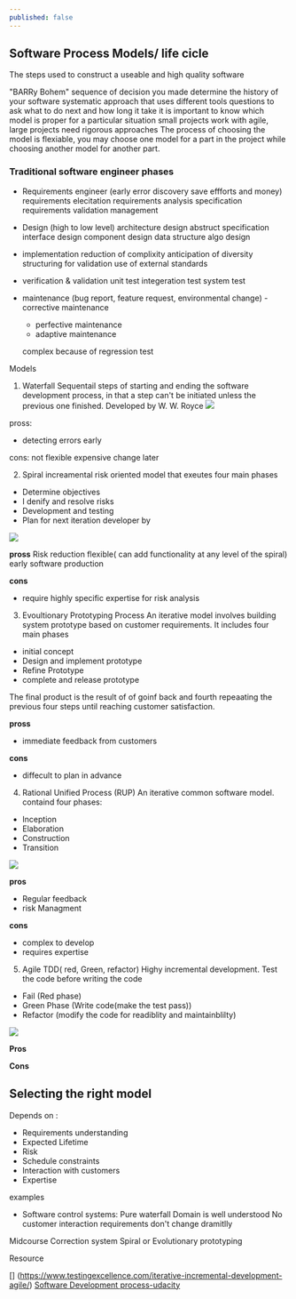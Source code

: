 ```yaml
---
published: false
---
```

## Software Process Models/ life cicle

The steps used to construct a useable and high quality software

"BARRy Bohem"
sequence of decision you made determine the history of your software
systematic approach that uses different tools
questions to ask what to do next and how long it take
it is important to know which model is proper for a particular situation
small projects work with agile, large projects need rigorous approaches
The process of choosing the model is flexiable, you may choose one model for a part in the project while choosing another model for another part.


### Traditional software engineer phases

- Requirements engineer (early error discovery save effforts and money)
		requirements elecitation
        requirements analysis
        specification
        requirements validation
        management
        
- Design (high to low level)
	architecture design
    abstruct specification
    interface design
    component design
    data structure
    algo design
    
- implementation
   reduction of complixity
   anticipation of diversity
   structuring for validation
   use of external standards
   
   
- verification & validation
	unit test
    integeration test
    system test
    
- maintenance (bug report, feature request, environmental change)
	 -corrective maintenance
     - perfective maintenance
     - adaptive maintenance
     
     complex because of regression test
     
     

Models

1) Waterfall
Sequentail steps of starting and ending the software development process, in that a step can't be initiated unless the previous one finished. Developed by W. W. Royce
![](https://upload.wikimedia.org/wikipedia/commons/thumb/e/e2/Waterfall_model.svg/525px-Waterfall_model.svg.png)

pross:
- detecting errors early

cons:
 not flexible
 expensive change later
 

2) Spiral
increamental risk oriented model that exeutes four main phases 
- Determine objectives
- I denify and resolve risks
- Development and testing
- Plan for next iteration
developer by

![](https://upload.wikimedia.org/wikipedia/commons/thumb/e/ec/Spiral_model_%28Boehm%2C_1988%29.svg/500px-Spiral_model_%28Boehm%2C_1988%29.svg.png)

**pross** 
Risk reduction
flexible( can add functionality at any level of the spiral)
early software production

**cons**
- require highly specific expertise for risk analysis

3) Evoultionary Prototyping Process
 An iterative model involves building system prototype based on customer requirements. It includes four main phases 
 - initial concept
 - Design and implement prototype
 - Refine Prototype
 - complete and release prototype
 
 The final product is the result of of goinf back and fourth repeaating the previous four steps until reaching customer satisfaction.
 
 **pross**
 - immediate feedback from customers
 
 **cons**
 - diffecult to plan in advance


4) Rational Unified Process (RUP)
An iterative common software model.
containd four phases:
- Inception
- Elaboration
- Construction
- Transition

![](https://en.wikipedia.org/wiki/Rational_Unified_Process#/media/File:Development-iterative.png)

**pros**
- Regular feedback 
- risk Managment

**cons**
- complex to develop
- requires expertise

5) Agile TDD( red, Green, refactor)
Highy incremental development. Test the code before writing the code
- Fail (Red phase)
- Green Phase (Write code(make the test pass))
- Refactor (modify the code for readiblity and maintainblilty)

![](http://tryqa.com/wp-content/uploads/2014/12/Test_Driven_Development_Agile_Testing.jpg)

**Pros**

**Cons**


## Selecting the right model
Depends on :

- Requirements understanding
- Expected Lifetime
- Risk
- Schedule constraints
- Interaction with customers
- Expertise


examples
- Software control systems: Pure waterfall
Domain is well understood
No customer interaction
requirements don't change dramitlly


Midcourse Correction system
Spiral or Evolutionary prototyping


Resource

[] (https://www.testingexcellence.com/iterative-incremental-development-agile/)
[Software Development process-udacity](https://www.udacity.com/course/software-development-process--ud805)

